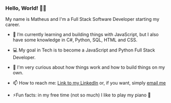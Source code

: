 ### Hello, World! 👋😃

My name is Matheus and I'm a Full Stack Software Developer starting my career. 

- 🌱 I’m currently learning and building things with JavaScript, but I also have some knowledge in C#, Python, SQL, HTML and CSS.

- 💻 My goal in Tech is to become a JavaScript and Python Full Stack Developer.

- 🔭 I'm very curious about how things work and how to build things on my own.

- 📫 How to reach me: [Link to my LinkedIn](https://www.linkedin.com/in/matheus-ziantoni-pascui/) or, if you want, simply [email me](mailto:matheuspascui@gmail.com)

- ⚡Fun facts: in my free time (not so much) I like to play my piano 🎹 


<!--
**matheuspascui/matheuspascui** is a ✨ _special_ ✨ repository because its `README.md` (this file) appears on your GitHub profile.

Here are some ideas to get you started:

- 🔭 I’m currently working on ...
- 🌱 I’m currently learning ...
- 👯 I’m looking to collaborate on ...
- 🤔 I’m looking for help with ...
- 💬 Ask me about ...
- 📫 How to reach me: ...
- 😄 Pronouns: ...
- ⚡ Fun fact: ...
-->
